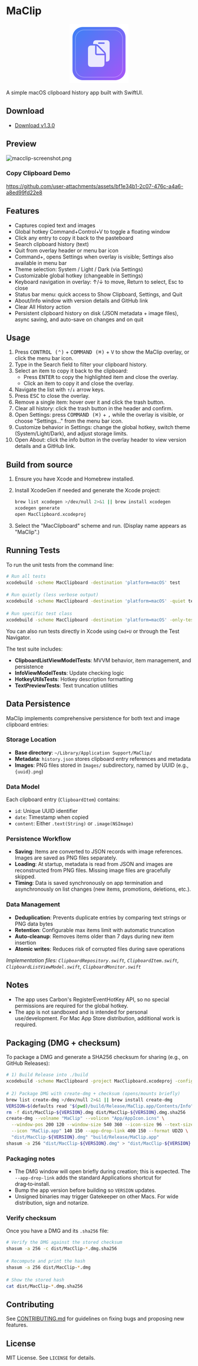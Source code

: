 MaClip
================

<p align="center">
  <img src="assets/maclip-icon.svg" alt="MaClip icon" width="160" height="160" />
</p>

A simple macOS clipboard history app built with SwiftUI.

## Download

- [Download v1.3.0](https://github.com/jokot/mac-clipboard/releases/tag/v1.3.0)

## Preview
![macclip-screenshot.png](https://github.com/user-attachments/assets/b54cba75-8c7f-4851-a0a3-15915e09b24c)

### Copy Clipboard Demo
https://github.com/user-attachments/assets/bf1e34b1-2c07-476c-a4a6-a8ed99fd22e8

## Features
- Captures copied text and images
- Global hotkey Command+Control+V to toggle a floating window
- Click any entry to copy it back to the pasteboard
- Search clipboard history (text)
- Quit from overlay header or menu bar icon
- Command+, opens Settings when overlay is visible; Settings also available in menu bar
- Theme selection: System / Light / Dark (via Settings)
- Customizable global hotkey (changeable in Settings)
- Keyboard navigation in overlay: ↑/↓ to move, Return to select, Esc to close
- Status bar menu: quick access to Show Clipboard, Settings, and Quit
- About/Info window with version details and GitHub link
- Clear All History action
- Persistent clipboard history on disk (JSON metadata + image files), async saving, and auto-save on changes and on quit

## Usage

1. Press <kbd>CONTROL (⌃)</kbd> + <kbd>COMMAND (⌘)</kbd> + <kbd>V</kbd> to show the MaClip overlay, or click the menu bar icon.
2. Type in the Search field to filter your clipboard history.
3. Select an item to copy it back to the clipboard:
   - Press <kbd>ENTER</kbd> to copy the highlighted item and close the overlay.
   - Click an item to copy it and close the overlay.
4. Navigate the list with <kbd>↑</kbd>/<kbd>↓</kbd> arrow keys.
5. Press <kbd>ESC</kbd> to close the overlay.
6. Remove a single item: hover over it and click the trash button.
7. Clear all history: click the trash button in the header and confirm.
8. Open Settings: press <kbd>COMMAND (⌘)</kbd> + <kbd>,</kbd> while the overlay is visible, or choose "Settings…" from the menu bar icon.
9. Customize behavior in Settings: change the global hotkey, switch theme (System/Light/Dark), and adjust storage limits.
10. Open About: click the info button in the overlay header to view version details and a GitHub link.

## Build from source
1. Ensure you have Xcode and Homebrew installed.
2. Install XcodeGen if needed and generate the Xcode project:

   ```bash
   brew list xcodegen >/dev/null 2>&1 || brew install xcodegen
   xcodegen generate
   open MacClipboard.xcodeproj
   ```

3. Select the "MacClipboard" scheme and run. (Display name appears as "MaClip".)

## Running Tests

To run the unit tests from the command line:

```bash
# Run all tests
xcodebuild -scheme MacClipboard -destination 'platform=macOS' test

# Run quietly (less verbose output)
xcodebuild -scheme MacClipboard -destination 'platform=macOS' -quiet test

# Run specific test class
xcodebuild -scheme MacClipboard -destination 'platform=macOS' -only-testing:MacClipboardTests/ClipboardListViewModelTests test
```

You can also run tests directly in Xcode using `Cmd+U` or through the Test Navigator.

The test suite includes:
- **ClipboardListViewModelTests**: MVVM behavior, item management, and persistence
- **InfoViewModelTests**: Update checking logic 
- **HotkeyUtilsTests**: Hotkey description formatting
- **TextPreviewTests**: Text truncation utilities

## Data Persistence

MaClip implements comprehensive persistence for both text and image clipboard entries:

### Storage Location
- **Base directory**: `~/Library/Application Support/MaClip/`
- **Metadata**: `history.json` stores clipboard entry references and metadata
- **Images**: PNG files stored in `Images/` subdirectory, named by UUID (e.g., `{uuid}.png`)

### Data Model
Each clipboard entry (`ClipboardItem`) contains:
- `id`: Unique UUID identifier
- `date`: Timestamp when copied
- `content`: Either `.text(String)` or `.image(NSImage)`

### Persistence Workflow
- **Saving**: Items are converted to JSON records with image references. Images are saved as PNG files separately.
- **Loading**: At startup, metadata is read from JSON and images are reconstructed from PNG files. Missing image files are gracefully skipped.
- **Timing**: Data is saved synchronously on app termination and asynchronously on list changes (new items, promotions, deletions, etc.).

### Data Management
- **Deduplication**: Prevents duplicate entries by comparing text strings or PNG data bytes
- **Retention**: Configurable max items limit with automatic truncation
- **Auto-cleanup**: Removes items older than 7 days during new item insertion
- **Atomic writes**: Reduces risk of corrupted files during save operations

*Implementation files: `ClipboardRepository.swift`, `ClipboardItem.swift`, `ClipboardListViewModel.swift`, `ClipboardMonitor.swift`*

## Notes
- The app uses Carbon's RegisterEventHotKey API, so no special permissions are required for the global hotkey.
- The app is not sandboxed and is intended for personal use/development. For Mac App Store distribution, additional work is required.

## Packaging (DMG + checksum)
To package a DMG and generate a SHA256 checksum for sharing (e.g., on GitHub Releases):

```bash
# 1) Build Release into ./build
xcodebuild -scheme MacClipboard -project MacClipboard.xcodeproj -configuration Release BUILD_DIR=$(pwd)/build clean build

# 2) Package DMG with create-dmg + checksum (opens/mounts briefly)
brew list create-dmg >/dev/null 2>&1 || brew install create-dmg
VERSION=$(defaults read "$(pwd)/build/Release/MaClip.app/Contents/Info" CFBundleShortVersionString)
rm -f dist/MacClip-${VERSION}.dmg dist/MacClip-${VERSION}.dmg.sha256
create-dmg --volname "MaClip" --volicon "App/AppIcon.icns" \
  --window-pos 200 120 --window-size 540 360 --icon-size 96 --text-size 12 \
  --icon "MaClip.app" 140 150 --app-drop-link 400 150 --format UDZO \
  "dist/MacClip-${VERSION}.dmg" "build/Release/MaClip.app"
shasum -a 256 "dist/MacClip-${VERSION}.dmg" > "dist/MacClip-${VERSION}.dmg.sha256"
```

### Packaging notes
- The DMG window will open briefly during creation; this is expected. The `--app-drop-link` adds the standard Applications shortcut for drag‑to‑install.
- Bump the app version before building so `VERSION` updates.
- Unsigned binaries may trigger Gatekeeper on other Macs. For wide distribution, sign and notarize.

### Verify checksum
Once you have a DMG and its `.sha256` file:

```bash
# Verify the DMG against the stored checksum
shasum -a 256 -c dist/MacClip-*.dmg.sha256

# Recompute and print the hash
shasum -a 256 dist/MacClip-*.dmg

# Show the stored hash
cat dist/MacClip-*.dmg.sha256
```


## Contributing
See [CONTRIBUTING.md](CONTRIBUTING.md) for guidelines on fixing bugs and proposing new features.

## License
MIT License. See `LICENSE` for details.
